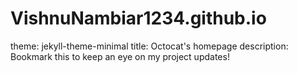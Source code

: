 # VishnuNambiar1234.github.io
theme: jekyll-theme-minimal
title: Octocat's homepage
description: Bookmark this to keep an eye on my project updates!
